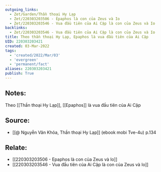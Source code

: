```yaml
---
outgoing_links:
  - Zet/Garden/Thần thoại Hy Lạp
  - Zet/220303203506 - Epaphos là con của Zeus và Io
  - Zet/220303203546 - Vua đầu tiên của Ai Cập là con của Zeus và Io
backlinks:
  - Zet/220303203546 - Vua đầu tiên của Ai Cập là con của Zeus và Io
title: Theo thần thoại Hy Lạp, Epaphos là vua đầu tiên của Ai Cập
UID: 220303203421
created: 03-Mar-2022
tags:
  - 'created/2022/Mar/03'
  - 'evergreen'
  - 'permanent/fact'
aliases: 220303203421
publish: True
---
```

## Notes:
Theo [[Thần thoại Hy Lạp]], [[Epaphos]] là vua đầu tiên của Ai Cập

## Source:
- [[@ Nguyễn Văn Khỏa, Thần thoại Hy Lạp]] (ebook mobi Tve-4u) p.134

## Relate:
- [[220303203506 - Epaphos là con của Zeus và Io]]
- [[220303203546 - Vua đầu tiên của Ai Cập là con của Zeus và Io]]